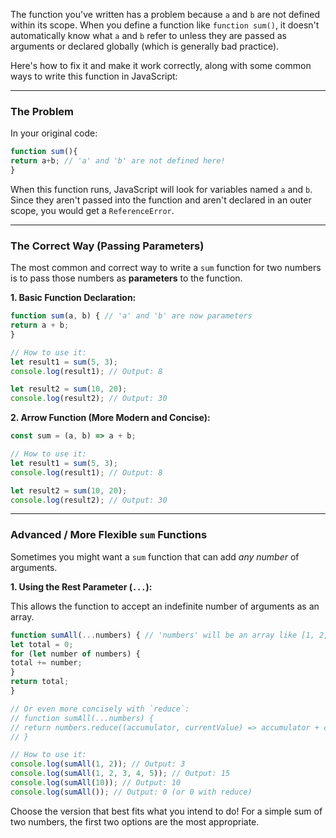 The function you've written has a problem because `a` and `b` are not defined within its scope. When you define a
function like `function sum()`, it doesn't automatically know what `a` and `b` refer to unless they are passed as
arguments or declared globally (which is generally bad practice).

Here's how to fix it and make it work correctly, along with some common ways to write this function in JavaScript:

---

### The Problem

In your original code:

```javascript
function sum(){
return a+b; // 'a' and 'b' are not defined here!
}
```

When this function runs, JavaScript will look for variables named `a` and `b`. Since they aren't passed into the
function and aren't declared in an outer scope, you would get a `ReferenceError`.

---

### The Correct Way (Passing Parameters)

The most common and correct way to write a `sum` function for two numbers is to pass those numbers as **parameters** to
the function.

**1. Basic Function Declaration:**

```javascript
function sum(a, b) { // 'a' and 'b' are now parameters
return a + b;
}

// How to use it:
let result1 = sum(5, 3);
console.log(result1); // Output: 8

let result2 = sum(10, 20);
console.log(result2); // Output: 30
```

**2. Arrow Function (More Modern and Concise):**

```javascript
const sum = (a, b) => a + b;

// How to use it:
let result1 = sum(5, 3);
console.log(result1); // Output: 8

let result2 = sum(10, 20);
console.log(result2); // Output: 30
```

---

### Advanced / More Flexible `sum` Functions

Sometimes you might want a `sum` function that can add *any number* of arguments.

**1. Using the Rest Parameter (`...`):**

This allows the function to accept an indefinite number of arguments as an array.

```javascript
function sumAll(...numbers) { // 'numbers' will be an array like [1, 2, 3]
let total = 0;
for (let number of numbers) {
total += number;
}
return total;
}

// Or even more concisely with `reduce`:
// function sumAll(...numbers) {
// return numbers.reduce((accumulator, currentValue) => accumulator + currentValue, 0);
// }

// How to use it:
console.log(sumAll(1, 2)); // Output: 3
console.log(sumAll(1, 2, 3, 4, 5)); // Output: 15
console.log(sumAll(10)); // Output: 10
console.log(sumAll()); // Output: 0 (or 0 with reduce)
```

Choose the version that best fits what you intend to do! For a simple sum of two numbers, the first two options are the
most appropriate.